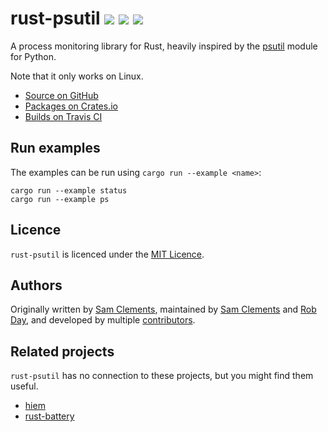# rust-psutil [![](https://img.shields.io/github/tag/borntyping/rust-psutil.svg)](https://github.com/borntyping/rust-psutil/tags) [![](https://img.shields.io/travis/borntyping/rust-psutil.svg)](https://travis-ci.org/borntyping/rust-psutil) [![](https://img.shields.io/github/issues/borntyping/rust-psutil.svg)](https://github.com/borntyping/rust-psutil/issues)

A process monitoring library for Rust, heavily inspired by the [psutil] module
for Python.

Note that it only works on Linux.

* [Source on GitHub](https://github.com/borntyping/rust-psutil)
* [Packages on Crates.io](https://crates.io/crates/psutil)
* [Builds on Travis CI](https://travis-ci.org/borntyping/rust-psutil)

Run examples
------------

The examples can be run using `cargo run --example <name>`:

    cargo run --example status
    cargo run --example ps

Licence
-------

`rust-psutil` is licenced under the [MIT Licence].

Authors
-------

Originally written by [Sam Clements], maintained by [Sam Clements] and [Rob Day], and developed by multiple [contributors].

Related projects
----------------

`rust-psutil` has no connection to these projects, but you might find them useful.

* [hiem](https://crates.io/crates/heim)
* [rust-battery](https://github.com/svartalf/rust-battery)

[MIT Licence]: http://opensource.org/licenses/MIT
[psutil]: https://github.com/giampaolo/psutil/
[Sam Clements]: https://github.com/borntyping
[Rob Day]: https://github.com/rkday
[contributors]: https://github.com/borntyping/rust-psutil/graphs/contributors
